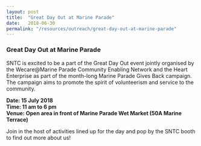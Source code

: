 ```yaml
---
layout: post
title:  "Great Day Out at Marine Parade"
date:   2018-06-30
permalink: "/resources/outreach/great-day-out-at-marine-parade"
---
```


### Great Day Out at Marine Parade

SNTC is excited to be a part of the Great Day Out event jointly organised by the Wecare@Marine Parade Community Enabling Network and the Heart Enterprise as part of the month-long Marine Parade Gives Back campaign. The campaign aims to promote the spirit of volunteerism and service to the community. 

**Date: 15 July 2018**  
**Time: 11 am to 6 pm**  
**Venue: Open area in front of Marine Parade Wet Market (50A Marine Terrace)**  

Join in the host of activities lined up for the day and pop by the SNTC booth to find out more about us!
